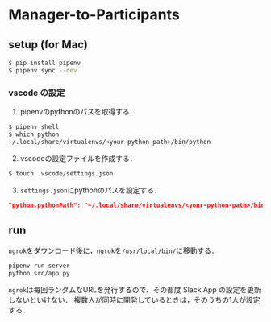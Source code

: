 # Manager-to-Participants

## setup (for Mac)
```zsh
$ pip install pipenv
$ pipenv sync --dev
```
### vscode の設定
1. pipenvのpythonのパスを取得する．
```zsh
$ pipenv shell
$ which python
~/.local/share/virtualenvs/<your-python-path>/bin/python
```
2. vscodeの設定ファイルを作成する．
```zsh
$ touch .vscode/settings.json
```
3. `settings.json`にpythonのパスを設定する．
```json
"python.pythonPath": "~/.local/share/virtualenvs/<your-python-path>/bin/python",
```

## run
[`ngrok`](https://ngrok.com/download)をダウンロード後に，`ngrok`を`/usr/local/bin/`に移動する．

```zsh
pipenv run server
python src/app.py
```
`ngrok`は毎回ランダムなURLを発行するので、その都度 Slack App の設定を更新しないといけない．
複数人が同時に開発しているときは，そのうちの1人が設定する．
